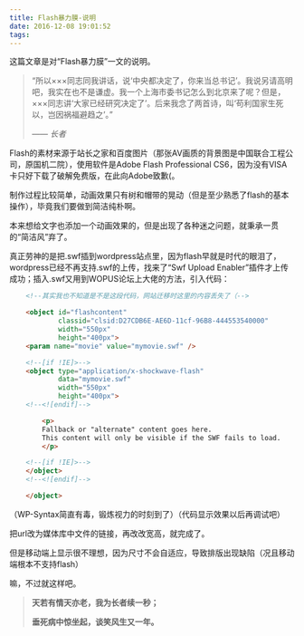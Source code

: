 ```yaml
---
title: Flash暴力膜-说明
date: 2016-12-08 19:01:52
tags:
---
```


这篇文章是对“Flash暴力膜”一文的说明。

> “所以×××同志同我讲话，说‘中央都决定了，你来当总书记’。我说另请高明吧，我实在也不是谦虚。我一个上海市委书记怎么到北京来了呢？但是，×××同志讲‘大家已经研究决定了’。后来我念了两首诗，叫‘苟利国家生死以，岂因祸福避趋之’。”
> 
>*—— 长者*

<!-- more -->

Flash的素材来源于站长之家和百度图片（那张AV画质的背景图是中国联合工程公司，原国机二院），使用软件是Adobe Flash Professional CS6，因为没有VISA卡只好下载了破解免费版，在此向Adobe致歉(。

制作过程比较简单，动画效果只有树和帽带的晃动（但是至少熟悉了flash的基本操作），毕竟我们要做到简洁纯朴啊。

本来想给文字也添加一个动画效果的，但是出现了各种迷之问题，就秉承一贯的“简洁风”弃了。

真正劳神的是把.swf插到wordpress站点里，因为flash早就是时代的眼泪了，wordpress已经不再支持.swf的上传，找来了“Swf Upload Enabler”插件才上传成功；插入.swf又用到WOPUS论坛上大佬的方法，引入代码：

```html
    <!--其实我也不知道是不是这段代码，网站迁移时这里的内容丢失了（-->

    <object id="flashcontent" 
            classid="clsid:D27CDB6E-AE6D-11cf-96B8-444553540000" 
            width="550px" 
            height="400px">
    <param name="movie" value="mymovie.swf" />

    <!--[if !IE]>-->
    <object type="application/x-shockwave-flash" 
            data="mymovie.swf" 
            width="550px" 
            height="400px">
    <!--<![endif]-->

        <p>
        Fallback or "alternate" content goes here.
        This content will only be visible if the SWF fails to load.
        </p>

    <!--[if !IE]>-->
    </object>
    <!--<![endif]-->

    </object>
 ```
 
（WP-Syntax简直有毒，锻炼视力的时刻到了）（代码显示效果以后再调试吧）

把url改为媒体库中文件的链接，再改改宽高，就完成了。

但是移动端上显示很不理想，因为尺寸不会自适应，导致排版出现缺陷（况且移动端根本不支持flash）


嘛，不过就这样吧。

>**天若有情天亦老，我为长者续一秒；**
>
>**垂死病中惊坐起，谈笑风生又一年。**